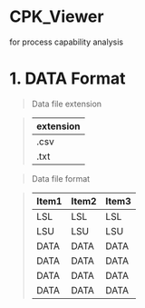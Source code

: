 # CPK_Viewer
for process capability analysis
 
# 1. DATA Format
> Data file extension

>extension |
>------------ | 
>.csv | 
>.txt |

> Data file format

>Item1 | Item2 | Item3
>------------ | ------------- | ------------ |
>LSL | LSL | LSL |
>LSU | LSU | LSU |
>DATA | DATA | DATA |
>DATA | DATA | DATA |
>DATA | DATA | DATA |
>DATA | DATA | DATA |

